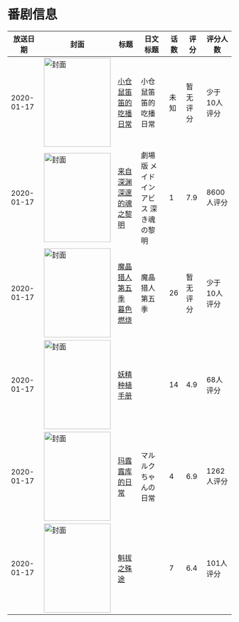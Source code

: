 # 番剧信息

|放送日期|封面|标题|日文标题|话数|评分|评分人数|
|---|---|---|---|---|---|---|
|2020-01-17|<img src="https://lain.bgm.tv/pic/cover/c/ad/71/305580_mqZ73.jpg" alt="封面" style="width:150px;height:200px;object-fit:cover;">|[小仓鼠笛笛的吃播日常](https://bangumi.tv/subject/305580)|小仓鼠笛笛的吃播日常|未知|暂无评分|少于10人评分|
|2020-01-17|<img src="https://lain.bgm.tv/pic/cover/c/e2/fd/230914_689H6.jpg" alt="封面" style="width:150px;height:200px;object-fit:cover;">|[来自深渊 深邃的魂之黎明](https://bangumi.tv/subject/230914)|劇場版 メイドインアビス 深き魂の黎明|1|7.9|8600人评分|
|2020-01-17|<img src="https://lain.bgm.tv/pic/cover/c/da/55/305960_z10N4.jpg" alt="封面" style="width:150px;height:200px;object-fit:cover;">|[魔晶猎人 第五季 暮色燃烧](https://bangumi.tv/subject/305960)|魔晶猎人 第五季|26|暂无评分|少于10人评分|
|2020-01-17|<img src="https://lain.bgm.tv/pic/cover/c/19/98/242745_nXP7R.jpg" alt="封面" style="width:150px;height:200px;object-fit:cover;">|[妖精种植手册](https://bangumi.tv/subject/242745)||14|4.9|68人评分|
|2020-01-17|<img src="https://lain.bgm.tv/pic/cover/c/76/c4/296678_ZHk7w.jpg" alt="封面" style="width:150px;height:200px;object-fit:cover;">|[玛露露库的日常](https://bangumi.tv/subject/296678)|マルルクちゃんの日常|4|6.9|1262人评分|
|2020-01-17|<img src="https://lain.bgm.tv/pic/cover/c/a6/20/282736_6p9xS.jpg" alt="封面" style="width:150px;height:200px;object-fit:cover;">|[魁拔之殊途](https://bangumi.tv/subject/282736)||7|6.4|101人评分|
